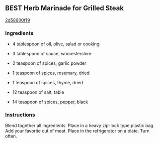 ## BEST Herb Marinade for Grilled Steak

[2d58600f19](http://www.food.com/recipe/best-herb-marinade-for-grilled-steak-33633)

### Ingredients

 - 4 tablespoon of oil, olive, salad or cooking

 - 3 tablespoon of sauce, worcestershire

 - 2 teaspoon of spices, garlic powder

 - 1 teaspoon of spices, rosemary, dried

 - 1 teaspoon of spices, thyme, dried

 - 12 teaspoon of salt, table

 - 14 teaspoon of spices, pepper, black

### Instructions

Blend together all ingredients. Place in a heavy zip-lock type plastic bag. Add your favorite cut of meat. Place in the refrigerator on a plate. Turn often.